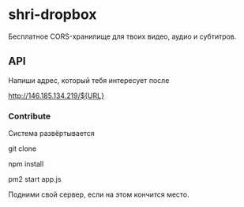 # shri-dropbox

Бесплатное CORS-хранилище для твоих видео, аудио и субтитров. 



## API

Напиши адрес, который тебя интересует после 

http://146.185.134.219/${URL}



### Contribute

Система развёртывается

git clone

npm install

pm2 start app.js



Подними свой сервер, если на этом кончится место.

